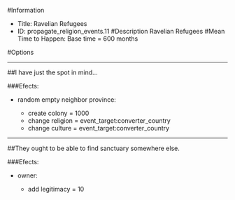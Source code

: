 #Information
 - Title: Ravelian Refugees
 - ID: propagate_religion_events.11
#Description
Ravelian Refugees
#Mean Time to Happen:
Base time = 600 months

#Options

___
##I have just the spot in mind…

###Efects:<ul><li>random empty neighbor province:</li><ul><li>create colony = 1000</li><li>change religion = event_target:converter_country</li><li>change culture = event_target:converter_country</li></ul></ul>

___
##They ought to be able to find sanctuary somewhere else.

###Efects:<ul><li>owner:</li><ul><li>add legitimacy = 10</li></ul></ul>

